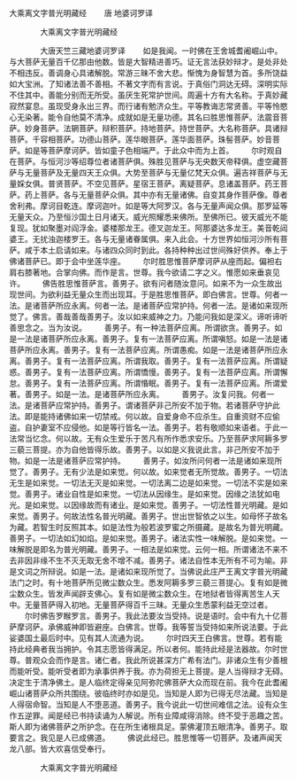   大乘离文字普光明藏经
　　唐 地婆诃罗译




　　　　大乘离文字普光明藏经

　　　　大唐天竺三藏地婆诃罗译
　　如是我闻。一时佛在王舍城耆阇崛山中。与大菩萨无量百千亿那由他数。皆是大智精进善巧。证无言法获妙辩才。是处非处不相违反。善调身心具诸解脱。常游三昧不舍大悲。惭愧为身智慧为首。多所饶益如大宝洲。了知诸法善不善相。不著文字而有言说。于真俗门洞达无碍。深明实际不住其中。善能分别而无所受。虽厌生死常护世间。周遍十方有大名称。于真妙藏寂然宴息。虽现受身永出三界。而行诸有勉济众生。平等教诲志常贤善。平等怜愍心无染著。能令自他莫不清净。成就如是无量功德。其名曰胜思惟菩萨。法震音菩萨。妙身菩萨。法辋菩萨。辩积菩萨。持地菩萨。持世菩萨。大名称菩萨。具诸辩菩萨。千容相菩萨。功德山菩萨。莲华眼菩萨。莲华面菩萨。珠髻菩萨。妙音菩萨。如是等菩萨摩诃萨。皆如童子色相端严。于此众中而为上首。
　　尔时观自在菩萨。与恒河沙等绍尊位者诸菩萨俱。殊胜见菩萨与无央数天帝释俱。虚空藏菩萨与无量菩萨及无量四天王众俱。大势至菩萨与无量亿梵天众俱。遍吉祥菩萨与无量婇女俱。普贤菩萨。不空见菩萨。星宿王菩萨。离疑菩萨。息诸盖菩萨。药王菩萨。药上菩萨。各与无量菩萨众俱。其中亦有无量诸佛。自变其身作菩萨像。尊者舍利弗。摩诃目乾连。摩诃迦叶。如是等大阿罗汉。各与无量声闻众俱。那罗延等无量天众。乃至恒沙国土日月诸天。威光照耀悉来佛所。至佛所已。彼天威光不能复现。犹如聚墨对阎浮金。婆楼那龙王。德叉迦龙王。阿那婆达多龙王。美音乾闼婆王。无扰浊迦楼罗王。各与无量诸眷属俱。来入此会。十方世界如恒河沙所有菩萨。咸于本土启请如来。与诸四众同时到此。各持种种出过世间殊好供养。奉上于佛诸菩萨已。即于会中坐莲华座。
　　尔时胜思惟菩萨摩诃萨从座而起。偏袒右肩右膝著地。合掌向佛。而作是言。世尊。我今欲请二字之义。惟愿如来垂哀见许。
　　佛告胜思惟菩萨言。善男子。欲有问者随汝意问。如来不为一众生故出现世间。为欲利益无量众生而出现耳。于是胜思惟菩萨。即白佛言。世尊。何者一法。是诸菩萨所应永离。何者一法。是诸菩萨应常护持。何者一法。是诸如来现所觉了。佛言。善哉善哉善男子。汝以如来威神之力。乃能问我如是深义。谛听谛听善思念之。当为汝说。
　　善男子。有一种法菩萨应离。所谓欲贪。善男子。如是一法是诸菩萨所应永离。善男子。复有一法菩萨应离。所谓嗔怒。如是一法是诸菩萨所应永离。善男子。复有一法菩萨应离。所谓愚痴。如是一法是诸菩萨所应永离。善男子。复有一法菩萨应离。所谓我取。善男子。复有一法菩萨应离。所谓疑惑。善男子。复有一法菩萨应离。所谓憍慢。善男子。复有一法菩萨应离。所谓懈怠。善男子。复有一法菩萨应离。所谓惛眠。善男子。复有一法菩萨应离。所谓爱著。善男子。如是一法。是诸菩萨所应永离。
　　善男子。汝复问我。何者一法。是诸菩萨应常护持。善男子。谓诸菩萨非己所安不加于物。若诸菩萨守护此法。即是能持诸佛如来一切禁戒。何以故。自爱身命不应杀生。自重资财不应偷盗。自护妻室不应侵他。如是等行皆名一法。善男子。若有敬顺如来语者。于此一法常当忆念。何以故。无有众生爱乐于苦凡有所作悉求安乐。乃至菩萨求阿耨多罗三藐三菩提。亦为自他皆得乐故。善男子。以如是义我说此言。非己所安不加于物。如是一法是诸菩萨应常护持。
　　善男子。如汝所问何者一法是诸如来现所觉了。善男子。无有少法是如来觉。何以故。如来觉者无所觉故。善男子。一切法无生是如来觉。一切法无灭是如来觉。一切法离二边是如来觉。一切法不实是如来觉。善男子。诸业自性是如来觉。一切法从因缘生。是如来觉。因缘之法犹如电光。是如来觉。以因缘故而有诸业。是如来觉。善男子。一切法性普光明藏。是如来觉。善男子。何故法性名普光明藏。善男子。世出世智依之以生。如母怀子故名为藏。若智生时反照其本。如是法性为般若波罗蜜之所摄藏。是故名为普光明藏。善男子。一切法如幻如焰。是如来觉。善男子。诸法实性一味解脱。是如来觉。一味解脱是即名为普光明藏。善男子。一相法是如来觉。云何一相。所谓诸法不来不去非因非缘不生不灭无取无舍不增不减。善男子。诸法自性本无所有不可为喻。非是文词之所辩说。如是一法。是诸如来现所觉了。当佛说此庄严王离文字普光明藏法门之时。有十地菩萨所见微尘数众生。悉发阿耨多罗三藐三菩提心。复有如是微尘数众生。皆发声闻辟支佛心。复有如是微尘数众生。在地狱者皆得离苦生人天中。无量菩萨得入初地。无量菩萨得百千三昧。无量众生悉蒙利益无空过者。
　　尔时佛告罗睺罗言。善男子。我此法要汝当受持。说是语时。会中有九十亿菩萨摩诃萨。承佛威神即皆避座。白佛言。世尊。我等誓当受持如来所说法要。于此娑婆国土最后时中。见有其人流通为说。
　　尔时四天王白佛言。世尊。若有能持此经典者我当拥护。令其志愿皆得满足。所以者何。能持此经是法器故。尔时世尊。普观众会而作是言。诸仁者。我此所说甚深方广希有法门。非诸众生有少善根而能听受。能听受者即为承事供养于我。亦为荷担无上菩提。是人当得辩才无碍。决定生于清净佛土。是人临终定得亲见阿弥陀佛菩萨大众而现在前。我今在此耆阇崛山诸菩萨众所共围绕。彼临终时亦如是见。当知是人即为已得无尽法藏。当知是人得宿命智。当知是人不堕恶道。善男子。我今说此一切世间难信之法。设有众生作五逆罪。闻是经已书持读诵为人解说。所有业障咸得消除。终不受于恶趣之苦。斯人即为诸佛菩萨之所护念。在在所生诸根具足。蒙佛灌顶五眼清净。善男子。取要言之。我见是人已成佛道。
　　佛说此经已。胜思惟等一切菩萨。及诸声闻天龙八部。皆大欢喜信受奉行。

　　　　大乘离文字普光明藏经


